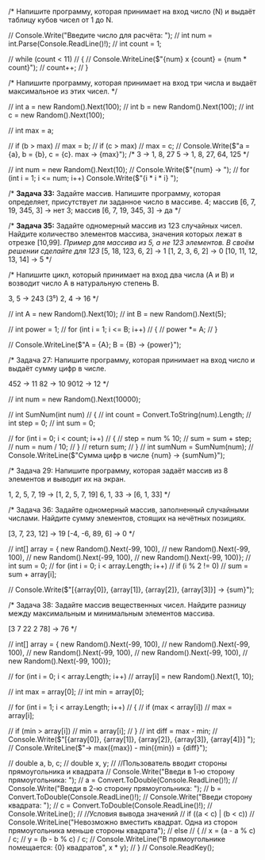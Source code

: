 /* Напишите программу, которая принимает на вход число (N) и выдаёт таблицу кубов чисел от 1 до N.

// Console.Write("Введите число для расчёта: ");
// int num = int.Parse(Console.ReadLine()!);
// int count = 1;

// while (count < 11)
// {
//     Console.WriteLine($"{num} x {count} = {num * count}");
//     count++;
// }

/* Напишите программу, которая принимает на вход три числа
и выдаёт максимальное из этих чисел. */

// int a = new Random().Next(100);
// int b = new Random().Next(100);
// int c = new Random().Next(100);

// int max = a;

// if (b > max)
//     max = b;
// if (c > max)
//     max = c;
// Console.Write($"a = {a}, b = {b}, c = {c}. max ->  {max}");
/*
3 -> 1, 8, 27
5 -> 1, 8, 27, 64, 125          */

// int num = new Random().Next(10);
// Console.Write($"{num} -> ");
// for (int i = 1; i <= num; i++) Console.Write($"{i * i * i} ");


/* **Задача 33:** Задайте массив. Напишите программу,
которая определяет, присутствует ли заданное число в массиве.
4; массив [6, 7, 19, 345, 3] -> нет
3; массив [6, 7, 19, 345, 3] -> да                         */

/* **Задача 35:** Задайте одномерный массив из 123 случайных чисел.
Найдите количество элементов массива, значения которых лежат в отрезке [10,99].
*Пример для массива из 5, а не 123 элементов. В своём решении сделайте для 123*
[5, 18, 123, 6, 2] -> 1 [1, 2, 3, 6, 2] -> 0 [10, 11, 12, 13, 14] -> 5        */


/* Напишите цикл, который принимает на вход два числа (A и B)
и возводит число A в натуральную степень B.

3, 5 -> 243 (3⁵)
2, 4 -> 16                                                 */

// int A = new Random().Next(10);
// int B = new Random().Next(5);

// int power = 1;
// for (int i = 1; i <= B; i++)
// {
//     power *= A;
// }

// Console.WriteLine($"A = {A}; B = {B} -> {power}");




/* Задача 27: Напишите программу, которая принимает
на вход число и выдаёт сумму цифр в числе.

452 -> 11
82 -> 10
9012 -> 12                                       */


// int num = new Random().Next(10000);

// int SumNum(int num)
// {
//     int count = Convert.ToString(num).Length;
//     int step = 0;
//     int sum = 0;

//     for (int i = 0; i < count; i++)
//     {
//         step = num % 10;
//         sum = sum + step;
//         num = num / 10;
//     }
//     return sum;
// }
// int sumNum = SumNum(num);
// Console.WriteLine($"Сумма цифр в числе {num} -> {sumNum}");


/* Задача 29: Напишите программу, которая задаёт
массив из 8 элементов и выводит их на экран.

1, 2, 5, 7, 19 -> [1, 2, 5, 7, 19]
6, 1, 33 -> [6, 1, 33]                        */

/* Задача 36: Задайте одномерный массив, заполненный случайными числами.
Найдите сумму элементов, стоящих на нечётных позициях.

[3, 7, 23, 12] -> 19
[-4, -6, 89, 6] -> 0                           */

// int[] array = { new Random().Next(-99, 100),
//                 new Random().Next(-99, 100),
//                 new Random().Next(-99, 100),
//                 new Random().Next(-99, 100)};
// int sum = 0;
// for (int i = 0; i < array.Length; i++)
//     if (i % 2 != 0)
//         sum = sum + array[i];


// Console.Write($"[{array[0]}, {array[1]}, {array[2]}, {array[3]}] -> {sum}");


/* Задача 38: Задайте массив вещественных чисел.
Найдите разницу между максимальным и минимальным элементов массива.

[3 7 22 2 78] -> 76                                             */

// int[] array = { new Random().Next(-99, 100),
//                 new Random().Next(-99, 100),
//                 new Random().Next(-99, 100),
//                 new Random().Next(-99, 100),
//                 new Random().Next(-99, 100)};

// for (int i = 0; i < array.Length; i++)
//     array[i] = new Random().Next(1, 10);

// int max = array[0];
// int min = array[0];

// for (int i = 1; i < array.Length; i++)
// {
//     if (max < array[i])
//         max = array[i];

//     if (min > array[i])
//         min = array[i];
// }
// int diff = max - min;
// Console.Write($"[{array[0]}, {array[1]}, {array[2]}, {array[3]}, {array[4]}] ");
// Console.WriteLine($"-> max({max}) - min({min}) = {diff}");


// double a, b, c;
// double x, y;
// //Пользователь вводит стороны прямоугольника и квадрата
// Console.Write("Введи в 1-ю сторону прямоугольника: ");
// a = Convert.ToDouble(Console.ReadLine()!);
// Console.Write("Введи в 2-ю сторону прямоугольника: ");
// b = Convert.ToDouble(Console.ReadLine()!);
// Console.Write("Введи сторону квадрата: ");
// c = Convert.ToDouble(Console.ReadLine()!);
// Console.WriteLine();
// //Условия вывода значений
// if ((a < c) | (b < c))
//     Console.WriteLine("Невозможно вместить квадрат. Одна из сторон прямоугольника меньше стороны квадрата");
// else
// {
//     x = (a - a % c) / c;
//     y = (b - b % c) / c;
//     Console.WriteLine("В прямоугольнике помещается: {0} квадратов", x * y);
// }
// Console.ReadKey();